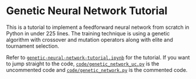 # Genetic Neural Network Tutorial

This is a tutorial to implement a feedforward neural network from scratch in Python in under 225 lines. The training technique is using a genetic algorithm with crossover and mutation operators along with elite and tournament selection.

Refer to <a href="./genetic-neural-network-tutorial.ipynb">`genetic-neural-network-tutorial.ipynb`</a> for the tutorial. If you want to jump straight to the code, <a href="./code/genetic_network_uc.py">`code/genetic_network_uc.py`</a> is the uncommented code and <a href="./code/genetic_network.py">`code/genetic_network.py`</a> is the commented code.
